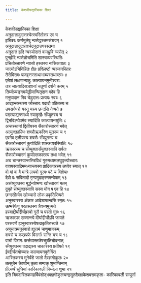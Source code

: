 ```yaml
---
title: केशवीपद्यात्मिका शिक्षा

---
```

केशवीपद्यात्मिका शिक्षा  
अनुदात्तादुदात्तश्चेत्स्वरितोत्तर एव च  
हृच्छिरः कर्णमूलेषु न्यसेद्धस्तमसंशयम् १  
अनुदात्तादुदात्तश्चेदनुदात्तपरस्तथा  
अनुदात्तं हृदि न्यस्योदात्तं वामभ्रुवि न्यसेत् २  
पुनर्हृदि न्यसेन्नोचमिति शास्त्रव्यवस्थितिः  
प्रचितोच्चारणे न्यासो हस्तस्य नासिकाग्रतः ३  
जात्योऽभिनिहितः क्षैप्रः प्रश्लिष्टो व्यञ्जनस्तिरः  
तैरोविरामः पादवृत्तस्ताथाभाब्यस्तथाष्टमः ४  
एतेषां लक्षणान्याहुः कात्यायनमुनीश्वराः  
तत्र जात्यादिसञ्ज्ञानां चतुर्णां दर्शने करम् ५  
तिर्य्यञ्चङ्गमयेद्धीमान्पितृदान वदेव हि  
मनुष्यदान मिव चेदुदात्तः प्रत्ययः स्वरः ६  
आद्यान्तस्थस्य जोच्चारः पदादौ पठितस्य च  
उपसर्गपरो यस्तु यस्य छन्दसि नेष्यते ७  
पदस्याद्यन्तमध्ये स्यादृरहैः सँय्युतस्य च  
द्विर्भावेऽप्येवमेव स्यादिति कात्यायनश्रुतिः ८  
अन्तस्थानां द्वितीयस्य सैकारोच्चारणं भवेत्  
अत्युक्तहल्भिः शषसैऋर्कारेण युतस्य च ९  
एवमेव तृतीयस्य शषसैः सँय्युतस्य च  
सैकारोच्चारणं कुर्यादिति शास्त्रव्यवस्थितिः १०  
ऋकारस्य च सँय्युक्तासँयुक्तस्यापि सर्वतः  
सैकारोच्चारणं कुर्याल्लकारस्य तथा भवेत् ११  
अथ चान्तस्यान्तस्त्रिविधं गुरुमध्यमलघुवृत्त्योच्चारः  
वाक्यस्यादिममध्यान्त्यस्य प्रादिकपरस्य लघ्वेव स्यात् १२  
वो वां वा वै मन्त्रे लघवो गुरवः पदे च विज्ञेयाः  
देवो वः सवितादौ मृग्यमुदाहरणमन्येषाम् १३  
असंय्युक्तस्य मूर्द्धन्योष्मणः खोच्चारणं मतम्  
दुमृते संय्युक्तस्यापि सस्य योग ष एव हि १४  
छन्दसीत्येव खोच्चारो लोक प्रकृतिरिष्यते  
अनुस्वारस्य अंकार आदेशश्छन्दसि स्मृतः १५  
ऊष्मरेफेषु परतस्तस्य त्रैवध्यमुच्यते  
हस्वाद्दीर्घाद्दीर्घंह्रस्वो गुरौ च परतो गुरुः १६  
ऋकारपर ऊष्मान्त्ये दीर्घाद्दीर्घोऽपि जायते  
परसवर्णे ह्यनुस्वारस्येषत्प्रकृतिरुच्यते १७  
अणुमात्रमनुस्वारो ह्युत्तमं चाणुमात्रकम्  
शषसे च कखपफे विसर्गाः सन्ति यत्र च १८  
वाचो विरामः कर्त्तव्यस्तत्रेषच्छ्रुतिचोदनात्  
सँय्युक्तस्य पदाद्यस्य चाकारस्य प्रतीयते १९  
ईषद्दीर्घतयोच्चारः कात्यायनमुनेर्गिरा  
आस्तिकस्य मुनेर्वंशे जातो दैवज्ञगोकुलः २०  
तत्सुतेन केशवेन् कृता सम्यक् शुभाप्तिनाम्  
प्रीत्यर्थं सुधियां कारिकावली निर्म्मला शुभा २१  
     इति श्रिमदास्तिकमहर्षिवंशोद्भवज्ञगोकुलचन्द्रसुतदैवज्ञकेशवरामकृता-                               कारिकावली सम्पूर्णा